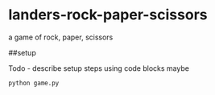# landers-rock-paper-scissors
a game of rock, paper, scissors


##setup

Todo - describe setup steps using code blocks maybe



```sh
python game.py
```

